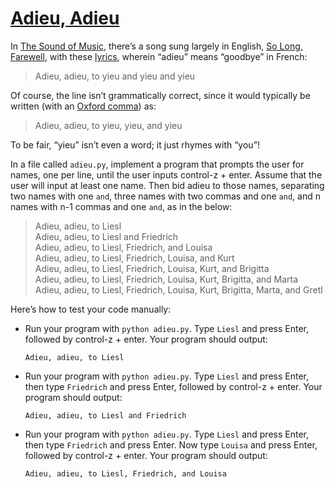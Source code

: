 # [**Adieu, Adieu**](https://cs50.harvard.edu/python/2022/psets/4/adieu/)
In [The Sound of Music](https://en.wikipedia.org/wiki/The_Sound_of_Music_(film)), there’s a song sung largely in English, [So Long, Farewell](https://www.youtube.com/watch?v=Qy9_lfjQopU), with these [lyrics](https://www.lyrics.com/lyric/3998488/Julie+Andrews/So+Long%2C+Farewell), wherein “adieu” means “goodbye” in French:

  > Adieu, adieu, to yieu and yieu and yieu

Of course, the line isn’t grammatically correct, since it would typically be written (with an [Oxford comma](https://en.wikipedia.org/wiki/Serial_comma)) as:

  > Adieu, adieu, to yieu, yieu, and yieu

To be fair, “yieu” isn’t even a word; it just rhymes with “you”!

In a file called `adieu.py`, implement a program that prompts the user for names, one per line, until the user inputs control-z + enter. Assume that the user will input at least one name. Then bid adieu to those names, separating two names with one `and`, three names with two commas and one `and`, and n names with n-1 commas and one `and`, as in the below:

  > Adieu, adieu, to Liesl<br>
  > Adieu, adieu, to Liesl and Friedrich<br>
  > Adieu, adieu, to Liesl, Friedrich, and Louisa<br>
  > Adieu, adieu, to Liesl, Friedrich, Louisa, and Kurt<br>
  > Adieu, adieu, to Liesl, Friedrich, Louisa, Kurt, and Brigitta<br>
  > Adieu, adieu, to Liesl, Friedrich, Louisa, Kurt, Brigitta, and Marta<br>
  > Adieu, adieu, to Liesl, Friedrich, Louisa, Kurt, Brigitta, Marta, and Gretl
 
Here’s how to test your code manually:

  * Run your program with `python adieu.py`. Type `Liesl` and press Enter, followed by control-z + enter. Your program should output:
    ```
    Adieu, adieu, to Liesl 
    ```
  * Run your program with `python adieu.py`. Type `Liesl` and press Enter, then type `Friedrich` and press Enter, followed by control-z + enter. Your program should output:
    ```
    Adieu, adieu, to Liesl and Friedrich
    ```
  * Run your program with `python adieu.py`. Type `Liesl` and press Enter, then type `Friedrich` and press Enter. Now type `Louisa` and press Enter, followed by control-z + enter. Your program should output:
    ```
    Adieu, adieu, to Liesl, Friedrich, and Louisa
    ```
